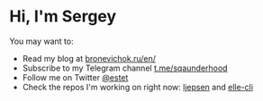 # Hi, I'm Sergey

You may want to:

- Read my blog at [bronevichok.ru/en/](https://bronevichok.ru/en/)
- Subscribe to my Telegram channel [t.me/sqaunderhood](https://t.me/sqaunderhood)
- Follow me on Twitter [@estet](https://twitter.com/intent/follow?screen_name=estet)
- Check the repos I'm working on right now:
[ljepsen](https://github.com/ligurio/ljepsen) and
[elle-cli](https://github.com/ligurio/elle-cli)
